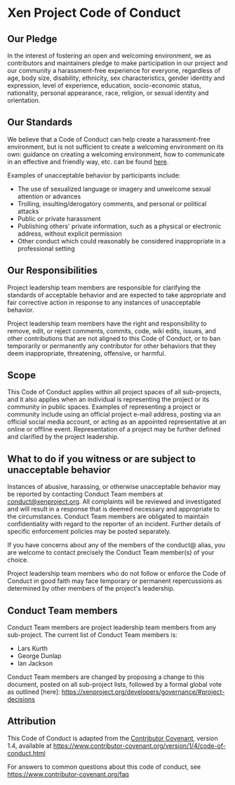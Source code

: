 # Xen Project Code of Conduct

## Our Pledge

In the interest of fostering an open and welcoming environment, we as
contributors and maintainers pledge to make participation in our project and
our community a harassment-free experience for everyone, regardless of age, body
size, disability, ethnicity, sex characteristics, gender identity and expression,
level of experience, education, socio-economic status, nationality, personal
appearance, race, religion, or sexual identity and orientation.

## Our Standards

We believe that a Code of Conduct can help create a harassment-free environment,
but is not sufficient to create a welcoming environment on its own: guidance on
creating a welcoming environment, how to communicate in an effective and friendly
way, etc. can be found [here](communication-guide.md).

Examples of unacceptable behavior by participants include:

* The use of sexualized language or imagery and unwelcome sexual attention or
  advances
* Trolling, insulting/derogatory comments, and personal or political attacks
* Public or private harassment
* Publishing others' private information, such as a physical or electronic
  address, without explicit permission
* Other conduct which could reasonably be considered inappropriate in a
  professional setting

## Our Responsibilities

Project leadership team members are responsible for clarifying the standards of acceptable
behavior and are expected to take appropriate and fair corrective action in
response to any instances of unacceptable behavior.

Project leadership team members have the right and responsibility to remove, edit, or
reject comments, commits, code, wiki edits, issues, and other contributions
that are not aligned to this Code of Conduct, or to ban temporarily or
permanently any contributor for other behaviors that they deem inappropriate,
threatening, offensive, or harmful.

## Scope

This Code of Conduct applies within all project spaces of all sub-projects, and it also applies when
an individual is representing the project or its community in public spaces.
Examples of representing a project or community include using an official
project e-mail address, posting via an official social media account, or acting
as an appointed representative at an online or offline event. Representation of
a project may be further defined and clarified by the project leadership.

## What to do if you witness or are subject to unacceptable behavior

Instances of abusive, harassing, or otherwise unacceptable behavior may be
reported by contacting Conduct Team members at conduct@xenproject.org. All
complaints will be reviewed and investigated and will result in a response that
is deemed necessary and appropriate to the circumstances. Conduct Team members are
obligated to maintain confidentiality with regard to the reporter of an incident.
Further details of specific enforcement policies may be posted separately.

If you have concerns about any of the members of the conduct@ alias,
you are welcome to contact precisely the Conduct Team member(s) of
your choice.

Project leadership team members who do not follow or enforce the Code of Conduct in good
faith may face temporary or permanent repercussions as determined by other
members of the project's leadership.

## Conduct Team members
Conduct Team members are project leadership team members from any
sub-project. The current list of Conduct Team members is:
* Lars Kurth <lars dot kurth at xenproject dot org>
* George Dunlap <george dot dunlap at citrix dot com>
* Ian Jackson <ian dot jackson at citrix dot com>

Conduct Team members are changed by proposing a change to this document,
posted on all sub-project lists, followed by a formal global vote as outlined
[here]: https://xenproject.org/developers/governance/#project-decisions

## Attribution

This Code of Conduct is adapted from the [Contributor Covenant][homepage], version 1.4,
available at https://www.contributor-covenant.org/version/1/4/code-of-conduct.html

[homepage]: https://www.contributor-covenant.org

For answers to common questions about this code of conduct, see
https://www.contributor-covenant.org/faq

